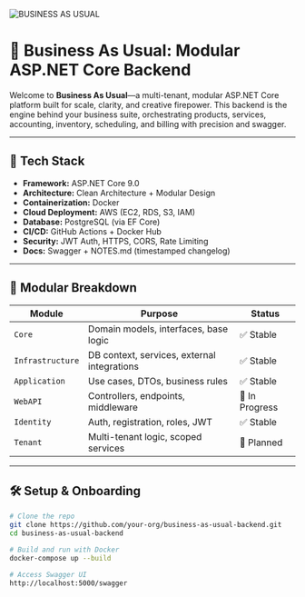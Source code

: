 ﻿![BUSINESS AS USUAL](https://img.shields.io/badge/BUSINESS_AS_USUAL-%23F57C00?style=for-the-badge&logo=data:image/png;base64,...)
# 🎸 Business As Usual: Modular ASP.NET Core Backend

Welcome to **Business As Usual**—a multi-tenant, modular ASP.NET Core platform built for scale, clarity, and creative firepower. This backend is the engine behind your business suite, orchestrating products, services, accounting, inventory, scheduling, and billing with precision and swagger.

---

## 🚀 Tech Stack

- **Framework:** ASP.NET Core 9.0
- **Architecture:** Clean Architecture + Modular Design
- **Containerization:** Docker
- **Cloud Deployment:** AWS (EC2, RDS, S3, IAM)
- **Database:** PostgreSQL (via EF Core)
- **CI/CD:** GitHub Actions + Docker Hub
- **Security:** JWT Auth, HTTPS, CORS, Rate Limiting
- **Docs:** Swagger + NOTES.md (timestamped changelog)

---

## 🧩 Modular Breakdown

| Module        | Purpose                                   | Status     |
|---------------|--------------------------------------------|------------|
| `Core`        | Domain models, interfaces, base logic      | ✅ Stable   |
| `Infrastructure` | DB context, services, external integrations | ✅ Stable   |
| `Application` | Use cases, DTOs, business rules            | ✅ Stable   |
| `WebAPI`      | Controllers, endpoints, middleware         | 🚧 In Progress |
| `Identity`    | Auth, registration, roles, JWT             | ✅ Stable   |
| `Tenant`      | Multi-tenant logic, scoped services        | 🚧 Planned  |

---

## 🛠️ Setup & Onboarding

```bash
# Clone the repo
git clone https://github.com/your-org/business-as-usual-backend.git
cd business-as-usual-backend

# Build and run with Docker
docker-compose up --build

# Access Swagger UI
http://localhost:5000/swagger
